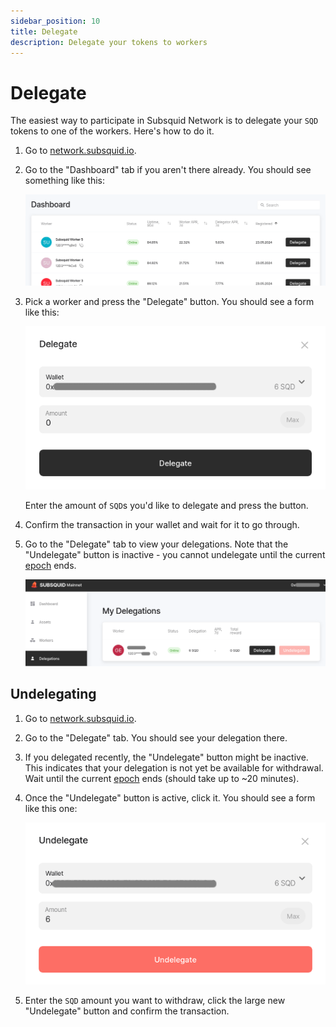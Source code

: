 ```yaml
---
sidebar_position: 10
title: Delegate
description: Delegate your tokens to workers
---
```


# Delegate

The easiest way to participate in Subsquid Network is to delegate your `SQD` tokens to one of the workers. Here's how to do it.

1. Go to [network.subsquid.io](https://network.subsquid.io).

2. Go to the "Dashboard" tab if you aren't there already. You should see something like this:

   ![Network app dashboard](./delegate_dashboard.png)

3. Pick a worker and press the "Delegate" button. You should see a form like this:

   ![Delegation form](./delegate_form.png)

   Enter the amount of `SQD`s you'd like to delegate and press the button.

4. Confirm the transaction in your wallet and wait for it to go through.

5. Go to the "Delegate" tab to view your delegations. Note that the "Undelegate" button is inactive - you cannot undelegate until the current [epoch](/subsquid-network/faq/#epoch) ends.

   ![My delegations](./delegate_my_delegations.png)

## Undelegating

1. Go to [network.subsquid.io](https://network.subsquid.io).

2. Go to the "Delegate" tab. You should see your delegation there.

3. If you delegated recently, the "Undelegate" button might be inactive. This indicates that your delegation is not yet be available for withdrawal. Wait until the current [epoch](/subsquid-network/faq/#epoch) ends (should take up to ~20 minutes).

4. Once the "Undelegate" button is active, click it. You should see a form like this one:

   ![Undelegation form](./delegate_undelegate.png)

5. Enter the `SQD` amount you want to withdraw, click the large new "Undelegate" button and confirm the transaction.
